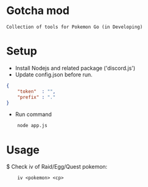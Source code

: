 # Gotcha mod
    Collection of tools for Pokemon Go (in Developing)
# Setup
- Install Nodejs and related package ('discord.js')
- Update config.json before run.
```json
{ 
    "token"  : "",
    "prefix" : "."
}
```
- Run command
```
    node app.js
```

# Usage
 $ Check iv of Raid/Egg/Quest pokemon:
```
    iv <pokemon> <cp>
```
